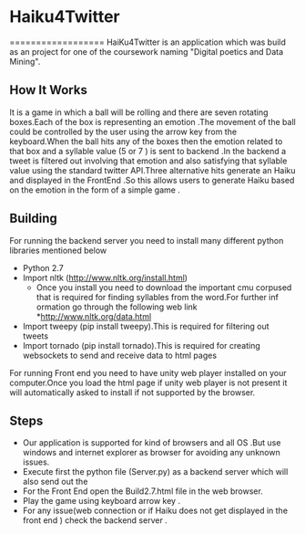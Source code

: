 # Haiku4Twitter
==================
HaiKu4Twitter is an application which was build as an project for one of the coursework naming "Digital poetics and Data Mining".


How It Works
---------------
It is a game in which a ball will be rolling and there are seven rotating boxes.Each of the box is representing an emotion .The movement of the ball could be controlled by the user using the arrow key from the keyboard.When the ball hits any of the boxes then the emotion related to that box and a syllable value (5 or 7 ) is sent to backend .In the backend a  tweet is filtered out  involving that emotion and also satisfying that syllable value using the standard twitter API.Three alternative hits generate an Haiku and displayed in the FrontEnd .So this allows users to generate Haiku based on the emotion in the form of a simple game .

Building
------------
For running the backend server you need to install many different python libraries mentioned below 

* Python 2.7
* Import nltk (http://www.nltk.org/install.html)
   * Once you install you need to download the important cmu corpused that is required for finding syllables from the word.For  further inf     ormation go through the following web link
	   *http://www.nltk.org/data.html
* Import tweepy (pip install tweepy).This is required for filtering out tweets 
* Import tornado (pip install tornado).This is required for creating websockets to send and receive data to html pages 


For running Front end you need to have unity web player installed on your computer.Once you load the html page if unity web player 
is not present it will automatically  asked to install if not  supported by the browser.

Steps 
----------

 * Our application is supported for kind of browsers and all OS .But use windows and internet explorer as browser for avoiding any unknown issues.
* Execute first the python file (Server.py) as a backend server which will also send out the 
* For the Front End open the Build2.7.html file in the web browser.
* Play the game using keyboard arrow key .
* For any issue(web connection or if Haiku does not get displayed in the front end  ) check the backend server .

 



